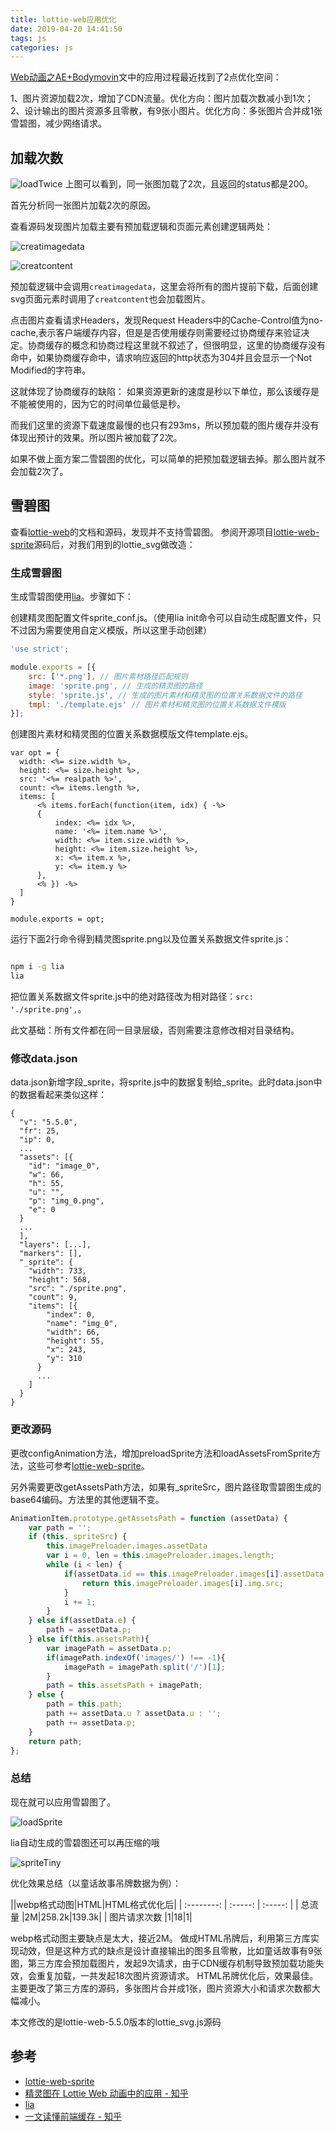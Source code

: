 ```yaml
---
title: lottie-web应用优化
date: 2019-04-20 14:41:50
tags: js
categories: js
---
```


[Web动画之AE+Bodymovin](https://lovelyun.github.io/animation/Web%E5%8A%A8%E7%94%BB%E4%B9%8BAE+Bodymovin/)文中的应用过程最近找到了2点优化空间：

1、图片资源加载2次，增加了CDN流量。优化方向：图片加载次数减小到1次；
2、设计输出的图片资源多且零散，有9张小图片。优化方向：多张图片合并成1张雪碧图，减少网络请求。

## 加载次数
![loadTwice](/img/loadTwice.png)
上图可以看到，同一张图加载了2次，且返回的status都是200。

首先分析同一张图片加载2次的原因。

查看源码发现图片加载主要有预加载逻辑和页面元素创建逻辑两处：

![creatimagedata](/img/creatimagedata.png)

![creatcontent](/img/creatcontent.png)

预加载逻辑中会调用`creatimagedata`，这里会将所有的图片提前下载，后面创建svg页面元素时调用了`creatcontent`也会加载图片。

点击图片查看请求Headers，发现Request Headers中的Cache-Control值为no-cache,表示客户端缓存内容，但是是否使用缓存则需要经过协商缓存来验证决定。协商缓存的概念和协商过程这里就不叙述了，但很明显，这里的协商缓存没有命中，如果协商缓存命中，请求响应返回的http状态为304并且会显示一个Not Modified的字符串。

这就体现了协商缓存的缺陷：
如果资源更新的速度是秒以下单位，那么该缓存是不能被使用的，因为它的时间单位最低是秒。

而我们这里的资源下载速度最慢的也只有293ms，所以预加载的图片缓存并没有体现出预计的效果。所以图片被加载了2次。

如果不做上面方案二雪碧图的优化，可以简单的把预加载逻辑去掉。那么图片就不会加载2次了。

## 雪碧图
查看[lottie-web](https://github.com/airbnb/lottie-web)的文档和源码，发现并不支持雪碧图。
参阅开源项目[lottie-web-sprite](https://github.com/newbieYoung/lottie-web-sprite)源码后，对我们用到的lottie_svg做改造：

### 生成雪碧图
生成雪碧图使用[lia](https://github.com/cupools/lia)。步骤如下：

创建精灵图配置文件sprite_conf.js。（使用lia init命令可以自动生成配置文件，只不过因为需要使用自定义模版，所以这里手动创建）

```javascript
'use strict';

module.exports = [{
    src: ['*.png'], // 图片素材路径匹配规则
    image: 'sprite.png', // 生成的精灵图的路径
    style: 'sprite.js', // 生成的图片素材和精灵图的位置关系数据文件的路径
    tmpl: './template.ejs' // 图片素材和精灵图的位置关系数据文件模版
}];
```

创建图片素材和精灵图的位置关系数据模版文件template.ejs。

```
var opt = {
  width: <%= size.width %>,
  height: <%= size.height %>,
  src: '<%= realpath %>',
  count: <%= items.length %>,
  items: [
      <% items.forEach(function(item, idx) { -%>
      {
          index: <%= idx %>,
          name: '<%= item.name %>',
          width: <%= item.size.width %>,
          height: <%= item.size.height %>,
          x: <%= item.x %>,
          y: <%= item.y %>
      },
      <% }) -%>
  ]
}

module.exports = opt;

```

运行下面2行命令得到精灵图sprite.png以及位置关系数据文件sprite.js：

```bash

npm i -g lia
lia

```

把位置关系数据文件sprite.js中的绝对路径改为相对路径：`src: './sprite.png',`。

<div class="tip">
此文基础：所有文件都在同一目录层级，否则需要注意修改相对目录结构。
</div>

### 修改data.json
data.json新增字段_sprite，将sprite.js中的数据复制给_sprite。此时data.json中的数据看起来类似这样：

```
{
  "v": "5.5.0",
  "fr": 25,
  "ip": 0,
  ...
  "assets": [{
    "id": "image_0",
    "w": 66,
    "h": 55,
    "u": "",
    "p": "img_0.png",
    "e": 0
  }
  ...
  ],
  "layers": [...],
  "markers": [],
  "_sprite": {
    "width": 733,
    "height": 568,
    "src": "./sprite.png",
    "count": 9,
    "items": [{
        "index": 0,
        "name": "img_0",
        "width": 66,
        "height": 55,
        "x": 243,
        "y": 310
      }
      ...
    ]
  }
}
```

### 更改源码
更改configAnimation方法，增加preloadSprite方法和loadAssetsFromSprite方法，这些可参考[lottie-web-sprite](https://github.com/newbieYoung/lottie-web-sprite)。

另外需要更改getAssetsPath方法，如果有_spriteSrc，图片路径取雪碧图生成的base64编码。方法里的其他逻辑不变。

```javascript
AnimationItem.prototype.getAssetsPath = function (assetData) {
    var path = '';
    if (this._spriteSrc) {
        this.imagePreloader.images.assetData
        var i = 0, len = this.imagePreloader.images.length;
        while (i < len) {
            if(assetData.id == this.imagePreloader.images[i].assetData.id){
                return this.imagePreloader.images[i].img.src;
            }
            i += 1;
        }
    } else if(assetData.e) {
        path = assetData.p;
    } else if(this.assetsPath){
        var imagePath = assetData.p;
        if(imagePath.indexOf('images/') !== -1){
            imagePath = imagePath.split('/')[1];
        }
        path = this.assetsPath + imagePath;
    } else {
        path = this.path;
        path += assetData.u ? assetData.u : '';
        path += assetData.p;
    }
    return path;
};
```

### 总结
现在就可以应用雪碧图了。

![loadSprite](/img/loadSprite.png)

<div class="tip">
lia自动生成的雪碧图还可以再压缩的哦
</div>

![spriteTiny](/img/spriteTiny.png)

优化效果总结（以童话故事吊牌数据为例）：

||webp格式动图|HTML|HTML格式优化后|
| :--------: | :-----: | :-----: |
| 总流量 |2M|258.2k|139.3k|
| 图片请求次数 |1|18|1|

webp格式动图主要缺点是太大，接近2M。
做成HTML吊牌后，利用第三方库实现动效，但是这种方式的缺点是设计直接输出的图多且零散，比如童话故事有9张图，第三方库会预加载图片，发起9次请求，由于CDN缓存机制导致预加载功能失效，会重复加载，一共发起18次图片资源请求。
HTML吊牌优化后，效果最佳。主要更改了第三方库的源码，多张图片合并成1张，图片资源大小和请求次数都大幅减小。

<div class="tip">
本文修改的是lottie-web-5.5.0版本的lottie_svg.js源码
</div>

## 参考

* [lottie-web-sprite](https://github.com/newbieYoung/lottie-web-sprite)
* [精灵图在 Lottie Web 动画中的应用 - 知乎](https://zhuanlan.zhihu.com/p/52456720)
* [lia](https://github.com/cupools/lia)
* [一文读懂前端缓存 - 知乎](https://zhuanlan.zhihu.com/p/44789005)
